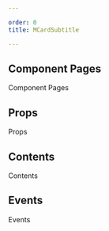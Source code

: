 ```yaml
---

order: 0
title: MCardSubtitle

---
```

 
## Component Pages
 
Component Pages
 
## Props
 
Props
 
## Contents
 
Contents
 
## Events
 
Events
 
